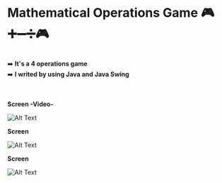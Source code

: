 # Mathematical Operations Game  🎮➕➖➗🎮

##

➡️   **It's a 4 operations game** <br/> 
➡️   **I writed by using Java and Java Swing** <br/> 

<br/>

**Screen -Video-** <br/>

![Alt Text](https://media.giphy.com/media/Lb2uSGkhWMy76Ft3eR/giphy.gif)

**Screen** <br/>

![Alt Text](https://i.hizliresim.com/c6Y0xO.jpg)

**Screen** <br/>

![Alt Text](https://i.hizliresim.com/urLuTR.jpg)


